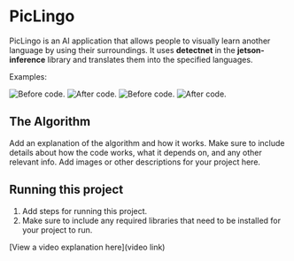 # PicLingo

 PicLingo is an AI application that allows people to visually learn another language by using their surroundings. It uses **detectnet** in the 
 **jetson-inference** library and translates them into the specified languages.

Examples:

![Before code.](https://i.imgur.com/1ZMmiGh.jpg)
![After code.](https://i.imgur.com/0LmBMh2.jpg)
![Before code.](https://i.imgur.com/fWfoa4l.jpg)
![After code.](https://i.imgur.com/wjapAd1.jpg)
## The Algorithm

Add an explanation of the algorithm and how it works. Make sure to include details about how the code works, what it depends on, and any other relevant info. Add images or other descriptions for your project here. 

## Running this project

1. Add steps for running this project.
2. Make sure to include any required libraries that need to be installed for your project to run.

[View a video explanation here](video link)
